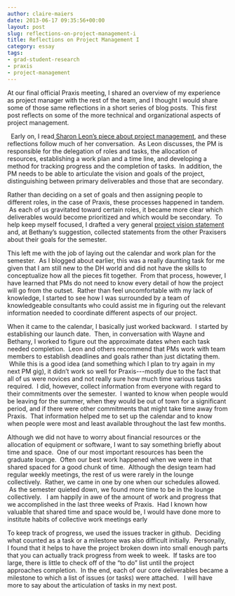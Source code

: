 ```yaml
---
author: claire-maiers
date: 2013-06-17 09:35:56+00:00
layout: post
slug: reflections-on-project-management-i
title: Reflections on Project Management I
category: essay
tags:
- grad-student-research
- praxis
- project-management
---
```


At our final official Praxis meeting, I shared an overview of my experience as project manager with the rest of the team, and I thought I would share some of those same reflections in a short series of blog posts.  This first post reflects on some of the more technical and organizational aspects of project management. 

  Early on, I read[ Sharon Leon’s piece about project management](http://mediacommons.futureofthebook.org/alt-ac/pieces/project-management-humanists), and these reflections follow much of her conversation.  As Leon discusses, the PM is responsible for the delegation of roles and tasks, the allocation of resources, establishing a work plan and a time line, and developing a method for tracking progress and the completion of tasks.  In addition, the PM needs to be able to articulate the vision and goals of the project, distinguishing between primary deliverables and those that are secondary.  

Rather than deciding on a set of goals and then assigning people to different roles, in the case of Praxis, these processes happened in tandem.  As each of us gravitated toward certain roles, it became more clear which deliverables would become prioritized and which would be secondary.  To help keep myself focused, I drafted a very general [project vision statement](https://github.com/scholarslab/praxis/wiki/Vision-statement) and, at Bethany’s suggestion, collected statements from the other Praxisers about their goals for the semester.  

This left me with the job of laying out the calendar and work plan for the semester.  As I blogged about earlier, this was a really daunting task for me given that I am still new to the DH world and did not have the skills to conceptualize how all the pieces fit together.  From that process, however, I have learned that PMs do not need to know every detail of how the project will go from the outset.  Rather than feel uncomfortable with my lack of knowledge, I started to see how I was surrounded by a team of knowledgeable consultants who could assist me in figuring out the relevant information needed to coordinate different aspects of our project. 

When it came to the calendar, I basically just worked backward.  I started by establishing our launch date.  Then, in conversation with Wayne and Bethany, I worked to figure out the approximate dates when each task needed completion.  Leon and others recommend that PMs work with team members to establish deadlines and goals rather than just dictating them.  While this is a good idea (and something which I plan to try again in my next PM gig), it didn’t work so well for Praxis---mostly due to the fact that all of us were novices and not really sure how much time various tasks required.  I did, however, collect information from everyone with regard to their commitments over the semester.  I wanted to know when people would be leaving for the summer, when they would be out of town for a significant period, and if there were other commitments that might take time away from Praxis.  That information helped me to set up the calendar and to know when people were most and least available throughout the last few months. 

Although we did not have to worry about financial resources or the allocation of equipment or software, I want to say something briefly about time and space.  One of our most important resources has been the graduate lounge.  Often our best work happened when we were in that shared spaced for a good chunk of time.  Although the design team had regular weekly meetings, the rest of us were rarely in the lounge collectively.  Rather, we came in one by one when our schedules allowed.  As the semester quieted down, we found more time to be in the lounge collectively.   I am happily in awe of the amount of work and progress that we accomplished in the last three weeks of Praxis.  Had I known how valuable that shared time and space would be, I would have done more to institute habits of collective work meetings early 

To keep track of progress, we used the issues tracker in github.  Deciding what counted as a task or a milestone was also difficult initially.  Personally, I found that it helps to have the project broken down into small enough parts that you can actually track progress from week to week.  If tasks are too large, there is little to check off of the “to do” list until the project approaches completion.  In the end, each of our core deliverables became a milestone to which a list of issues (or tasks) were attached.   I will have more to say about the articulation of tasks in my next post.


